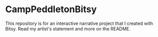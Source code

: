# CampPeddletonBitsy
This repository is for an interactive narrative project that I created with Bitsy. Read my artist's statement and more on the README.
